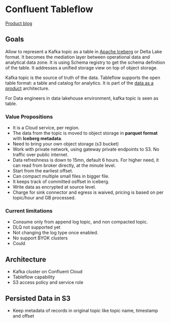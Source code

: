 # Confluent Tableflow

[Product blog](https://www.confluent.io/blog/introducing-tableflow/)

## Goals

Allow to represent a Kafka topic as a table in [Apache Iceberg](https://iceberg.apache.org/) or Delta Lake format. It becomes the mediation layer between operational data and analytical data zone. It is using Schema registry to get the schema definition of the table.  It addresses a unified storage view on top of object storage.

Kafka topic is the source of truth of the data. Tableflow supports the open table format: a table and catalog for analytics. It is part of the [data as a product](../methodology/data_as_a_product.md) architecture.

For Data engineers in data lakehouse environment, kafka topic is seen as table.
### Value Propositions

* It is a Cloud service, per region.
* The data from the topic is moved to object storage in **parquet format** with **Iceberg metadata**. 
* Need to bring your own object storage (s3 bucket)
* Work with private network, using gateway private endpoints to S3. No traffic over public internet.
* Data refreshness is down to 15mn, default 6 hours. For higher need, it can read from broker directly, at the minute level.
* Start from the earliest offset.
* Can compact multiple small files in bigger file.
* It keeps track of committed osffset in iceberg.
* Write data as encrypted at source level.
* Charge for sink connector and egress is waived, pricing is based on per topic/hour and GB processed.

### Current limitations

* Consume only from append log topic, and non compacted topic.
* DLQ not supported yet
* Not changing the log type once enabled.
* No support BYOK clusters
* Could 

## Architecture

* Kafka cluster on Confluent Cloud
* Tableflow capability
* S3 access policy and service role

## Persisted Data in S3

* Keep metadata of records in original topic like topic name, timestamp and offset

